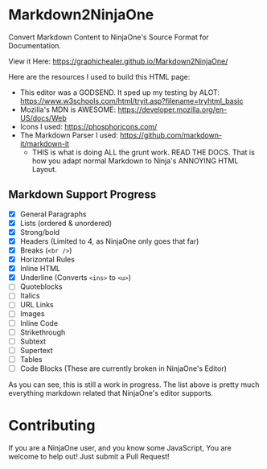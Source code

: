# Markdown2NinjaOne
Convert Markdown Content to NinjaOne's Source Format for Documentation.

View it Here: https://graphichealer.github.io/Markdown2NinjaOne/

Here are the resources I used to build this HTML page:
- This editor was a GODSEND. It sped up my testing by ALOT: https://www.w3schools.com/html/tryit.asp?filename=tryhtml_basic
- Mozilla's MDN is AWESOME: https://developer.mozilla.org/en-US/docs/Web
- Icons I used: https://phosphoricons.com/
- The Markdown Parser I used: https://github.com/markdown-it/markdown-it
  - THIS is what is doing ALL the grunt work. READ THE DOCS. That is how you adapt normal Markdown to Ninja's ANNOYING HTML Layout.

## Markdown Support Progress
- [X] General Paragraphs
- [X] Lists (ordered & unordered)
- [X] Strong/bold
- [X] Headers (Limited to 4, as NinjaOne only goes that far)
- [X] Breaks (`<br />`)
- [X] Horizontal Rules
- [X] Inline HTML
- [X] Underline (Converts `<ins>` to `<u>`)
- [ ] Quoteblocks
- [ ] Italics
- [ ] URL Links
- [ ] Images
- [ ] Inline Code
- [ ] Strikethrough
- [ ] Subtext
- [ ] Supertext
- [ ] Tables
- [ ] Code Blocks (These are currently broken in NinjaOne's Editor)

As you can see, this is still a work in progress. The list above is pretty much everything markdown related that NinjaOne's editor supports.

# Contributing
If you are a NinjaOne user, and you know some JavaScript, You are welcome to help out!
Just submit a Pull Request!
